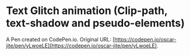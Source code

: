 # Text Glitch animation (Clip-path, text-shadow and pseudo-elements)

A Pen created on CodePen.io. Original URL: [https://codepen.io/oscar-jite/pen/yLwoeLE](https://codepen.io/oscar-jite/pen/yLwoeLE).

